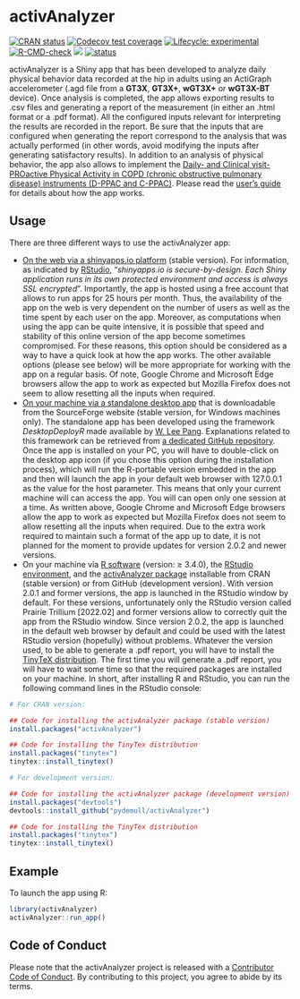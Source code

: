 
# activAnalyzer

<!-- badges: start -->

[![CRAN
status](https://www.r-pkg.org/badges/version/activAnalyzer)](https://CRAN.R-project.org/package=activAnalyzer)
[![Codecov test
coverage](https://codecov.io/gh/pydemull/activAnalyzer/branch/master/graph/badge.svg)](https://app.codecov.io/gh/pydemull/activAnalyzer?branch=master)
[![Lifecycle:
experimental](https://img.shields.io/badge/lifecycle-experimental-orange.svg)](https://lifecycle.r-lib.org/articles/stages.html#experimental)
[![R-CMD-check](https://github.com/pydemull/activAnalyzer/workflows/R-CMD-check/badge.svg)](https://github.com/pydemull/activAnalyzer/actions)
[![](http://cranlogs.r-pkg.org/badges/grand-total/activAnalyzer?color=blue)](https://cran.r-project.org/package=activAnalyzer)
[![status](https://joss.theoj.org/papers/5d6659af1bf8ca2fb977c189039b8315/status.svg)](https://joss.theoj.org/papers/10.21105/joss.04741)
<!-- badges: end -->

activAnalyzer is a Shiny app that has been developed to analyze daily
physical behavior data recorded at the hip in adults using an ActiGraph
accelerometer (.agd file from a **GT3X**, **GT3X+**, **wGT3X+** or
**wGT3X-BT** device). Once analysis is completed, the app allows
exporting results to .csv files and generating a report of the
measurement (in either an .html format or a .pdf format). All the
configured inputs relevant for interpreting the results are recorded in
the report. Be sure that the inputs that are configured when generating
the report correspond to the analysis that was actually performed (in
other words, avoid modifying the inputs after generating satisfactory
results). In addition to an analysis of physical behavior, the app also
allows to implement the [Daily- and Clinical visit-PROactive Physical
Activity in COPD (chronic obstructive pulmonary disease) instruments
(D-PPAC and
C-PPAC)](https://erj.ersjournals.com/content/early/2015/05/28/09031936.00183014).
Please read the [user’s
guide](https://github.com/pydemull/activAnalyzer/blob/master/inst/guide/user_guide_en.pdf)
for details about how the app works.

## Usage

There are three different ways to use the activAnalyzer app:

- [On the web via a shinyapps.io
  platform](https://pydemull.shinyapps.io/activAnalyzer/) (stable
  version). For information, as indicated by
  [RStudio](https://www.shinyapps.io/), “*shinyapps.io is
  secure-by-design. Each Shiny application runs in its own protected
  environment and access is always SSL encrypted*”. Importantly, the app
  is hosted using a free account that allows to run apps for 25 hours
  per month. Thus, the availability of the app on the web is very
  dependent on the number of users as well as the time spent by each
  user on the app. Moreover, as computations when using the app can be
  quite intensive, it is possible that speed and stability of this
  online version of the app become sometimes compromised. For these
  reasons, this option should be considered as a way to have a quick
  look at how the app works. The other available options (please see
  below) will be more appropriate for working with the app on a regular
  basis. Of note, Google Chrome and Microsoft Edge browsers allow the
  app to work as expected but Mozilla Firefox does not seem to allow
  resetting all the inputs when required.
- [On your machine via a standalone desktop
  app](https://sourceforge.net/projects/activanalyzer) that is
  downloadable from the SourceForge website (stable version, for Windows
  machines only). The standalone app has been developed using the
  framework *DesktopDeployR* made available by [W. Lee
  Pang](https://github.com/wleepang). Explanations related to this
  framework can be retrieved from [a dedicated GitHub
  repository](https://github.com/wleepang/DesktopDeployR). Once the app
  is installed on your PC, you will have to double-click on the desktop
  app icon (if you chose this option during the installation process),
  which will run the R-portable version embedded in the app and then
  will launch the app in your default web browser with 127.0.0.1 as the
  value for the host parameter. This means that only your current
  machine will can access the app. You will can open only one session at
  a time. As written above, Google Chrome and Microsoft Edge browsers
  allow the app to work as expected but Mozilla Firefox does not seem to
  allow resetting all the inputs when required. Due to the extra work
  required to maintain such a format of the app up to date, it is not
  planned for the moment to provide updates for version 2.0.2 and newer
  versions.
- On your machine via [R software](https://CRAN.R-project.org/)
  (version: $\ge$ 3.4.0), the [RStudio environment](https://posit.co/),
  and the [activAnalyzer
  package](https://github.com/pydemull/activAnalyzer) installable from
  CRAN (stable version) or from GitHub (development version). With
  version 2.0.1 and former versions, the app is launched in the RStudio
  window by default. For these versions, unfortunately only the RStudio
  version called Prairie Trillium \[2022.02\] and former versions allow
  to correctly quit the app from the RStudio window. Since version
  2.0.2, the app is launched in the default web browser by default and
  could be used with the latest RStudio version (hopefully) without
  problems. Whatever the version used, to be able to generate a .pdf
  report, you will have to install the [TinyTeX
  distribution](https://yihui.org/tinytex/). The first time you will
  generate a .pdf report, you will have to wait some time so that the
  required packages are installed on your machine. In short, after
  installing R and RStudio, you can run the following command lines in
  the RStudio console:

``` r
# For CRAN version:

## Code for installing the activAnalyzer package (stable version)
install.packages("activAnalyzer")

## Code for installing the TinyTex distribution
install.packages("tinytex")
tinytex::install_tinytex()
```

``` r
# For development version:

## Code for installing the activAnalyzer package (development version)
install.packages("devtools")
devtools::install_github("pydemull/activAnalyzer")

## Code for installing the TinyTex distribution
install.packages("tinytex")
tinytex::install_tinytex()
```

## Example

To launch the app using R:

``` r
library(activAnalyzer)
activAnalyzer::run_app()
```

## Code of Conduct

Please note that the activAnalyzer project is released with a
[Contributor Code of
Conduct](https://pydemull.github.io/activAnalyzer/CODE_OF_CONDUCT.html).
By contributing to this project, you agree to abide by its terms.
